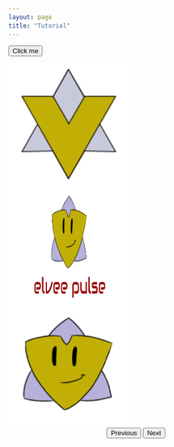 ```yaml
---
layout: page
title: "Tutorial"
---
```


<style>
  .div{
    position: relative;
    float: right;
    right:200px;
    margin-top: 100px;
    margin-right: 500px;
    width: 700px;
    height: 500px;
   }
</style>
<body >
  <div id="div"> 
    <button name="button">Click me</button> 
    <center>
     <script src="https://cdn.jsdelivr.net/npm/bootstrap@5.1.3/dist/js/bootstrap.bundle.min.js" integrity="sha384-ka7Sk0Gln4gmtz2MlQnikT1wXgYsOg+OMhuP+IlRH9sENBO0LRn5q+8nbTov4+1p" crossorigin="anonymous"></script>
     <div id="carouselExampleControlsNoTouching" class="carousel slide" data-bs-touch="false" data-bs-interval="false">
        <div class="carousel-inner">
          <div class="carousel-item active">
          <p><img style="float: left; margin-right: 500px;" src="/photos/logo1.png" height = 240px width = 240px></p>
          <br/><br/>
          </div>
          <div class="carousel-item">
          <p><img style="float: left; margin-right: 500px;" src="/photos/logo2.png" height = 240px width = 240px></p>
          <br/><br/>
          </div>
          <div class="carousel-item">
          <p><img style="float: left; margin-right: 500px;" src="/photos/logo3.png" height = 240px width = 240px></p>
          <br/><br/>
          </div>
        </div>
        <button class="carousel-control-prev" type="button" data-bs-target="#carouselExampleControlsNoTouching" data-bs-slide="prev">
          <span class="carousel-control-prev-icon" aria-hidden="true"></span>
          <span class="visually-hidden">Previous</span>
        </button>
        <button class="carousel-control-next" type="button" data-bs-target="#carouselExampleControlsNoTouching" data-bs-slide="next">
          <span class="carousel-control-next-icon" aria-hidden="true"></span>
          <span class="visually-hidden">Next</span>
        </button>
      </div>
    </center>  
  </div>
</body>
</html>


